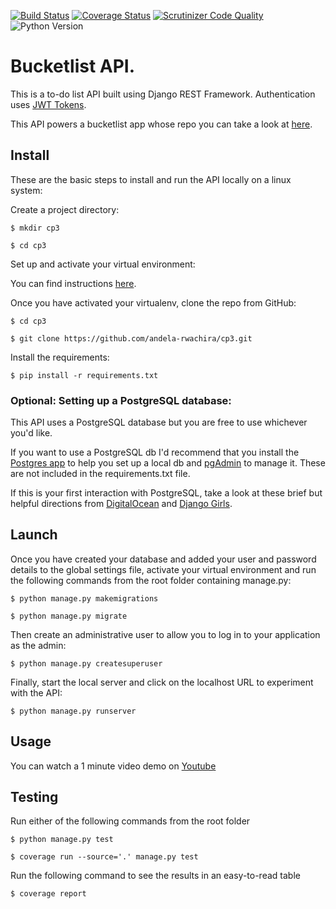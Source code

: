 [![Build Status](https://travis-ci.org/andela-rwachira/cp3.svg?branch=develop)](https://travis-ci.org/andela-rwachira/cp3)
[![Coverage Status](https://coveralls.io/repos/github/andela-rwachira/cp3/badge.svg?branch=develop)](https://coveralls.io/github/andela-rwachira/cp3?branch=develop)
[![Scrutinizer Code Quality](https://scrutinizer-ci.com/g/andela-rwachira/cp3/badges/quality-score.png?b=develop)](https://scrutinizer-ci.com/g/andela-rwachira/cp3/?branch=develop)
![Python Version](https://img.shields.io/badge/python-3.5-brightgreen.svg)

# Bucketlist API. 

This is a to-do list API built using Django REST Framework. Authentication uses [JWT Tokens](https://jwt.io/introduction/).

This API powers a bucketlist app whose repo you can take a look at [here](https://github.com/andela-rwachira/bucket-app/).

## Install

These are the basic steps to install and run the API locally on a linux system:

Create a project directory:
```
$ mkdir cp3

$ cd cp3
```

Set up and activate your virtual environment:

You can find instructions [here](http://docs.python-guide.org/en/latest/dev/virtualenvs/).

Once you have activated your virtualenv, clone the repo from GitHub:
```
$ cd cp3

$ git clone https://github.com/andela-rwachira/cp3.git
```

Install the requirements:
```
$ pip install -r requirements.txt
```

### Optional: Setting up a PostgreSQL database:

This API uses a PostgreSQL database but you are free to use whichever you'd like. 

If you want to use a PostgreSQL db I'd recommend that you install the [Postgres app](http://postgresapp.com/) to help you set up a local db and [pgAdmin](https://www.pgadmin.org/download/) to manage it. These are not included in the requirements.txt file. 

If this is your first interaction with PostgreSQL, take a look at these brief but helpful directions from [DigitalOcean](https://www.digitalocean.com/community/tutorials/how-to-use-postgresql-with-your-django-application-on-ubuntu-14-04) and [Django Girls](https://djangogirls.gitbooks.io/django-girls-tutorial-extensions/content/optional_postgresql_installation/).

## Launch

Once you have created your database and added your user and password details to the global settings file, activate your virtual environment and run the following commands from the root folder containing manage.py:
```
$ python manage.py makemigrations

$ python manage.py migrate
```

Then create an administrative user to allow you to log in to your application as the admin:
```
$ python manage.py createsuperuser
```

Finally, start the local server and click on the localhost URL to experiment with the API:
```
$ python manage.py runserver
``` 

## Usage

You can watch a 1 minute video demo on [Youtube](https://youtu.be/RQAW0YGOEts)

## Testing

Run either of the following commands from the root folder
```
$ python manage.py test

$ coverage run --source='.' manage.py test
```

Run the following command to see the results in an easy-to-read table 
```
$ coverage report
```
